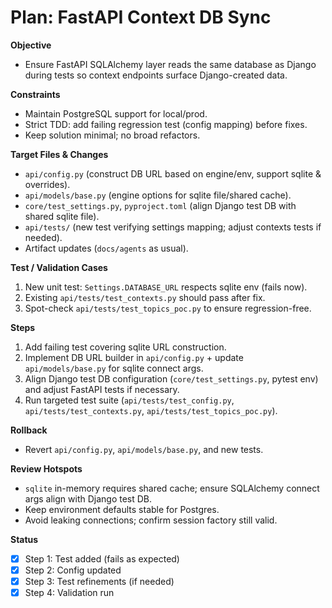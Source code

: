 # Plan: FastAPI Context DB Sync

**Objective**
- Ensure FastAPI SQLAlchemy layer reads the same database as Django during tests so context endpoints surface Django-created data.

**Constraints**
- Maintain PostgreSQL support for local/prod.
- Strict TDD: add failing regression test (config mapping) before fixes.
- Keep solution minimal; no broad refactors.

**Target Files & Changes**
- `api/config.py` (construct DB URL based on engine/env, support sqlite & overrides).
- `api/models/base.py` (engine options for sqlite file/shared cache).
- `core/test_settings.py`, `pyproject.toml` (align Django test DB with shared sqlite file).
- `api/tests/` (new test verifying settings mapping; adjust contexts tests if needed).
- Artifact updates (`docs/agents` as usual).

**Test / Validation Cases**
1. New unit test: `Settings.DATABASE_URL` respects sqlite env (fails now).
2. Existing `api/tests/test_contexts.py` should pass after fix.
3. Spot-check `api/tests/test_topics_poc.py` to ensure regression-free.

**Steps**
1. Add failing test covering sqlite URL construction.
2. Implement DB URL builder in `api/config.py` + update `api/models/base.py` for sqlite connect args.
3. Align Django test DB configuration (`core/test_settings.py`, pytest env) and adjust FastAPI tests if necessary.
4. Run targeted test suite (`api/tests/test_config.py`, `api/tests/test_contexts.py`, `api/tests/test_topics_poc.py`).

**Rollback**
- Revert `api/config.py`, `api/models/base.py`, and new tests.

**Review Hotspots**
- `sqlite` in-memory requires shared cache; ensure SQLAlchemy connect args align with Django test DB.
- Keep environment defaults stable for Postgres.
- Avoid leaking connections; confirm session factory still valid.

**Status**
- [x] Step 1: Test added (fails as expected)
- [x] Step 2: Config updated
- [x] Step 3: Test refinements (if needed)
- [x] Step 4: Validation run

